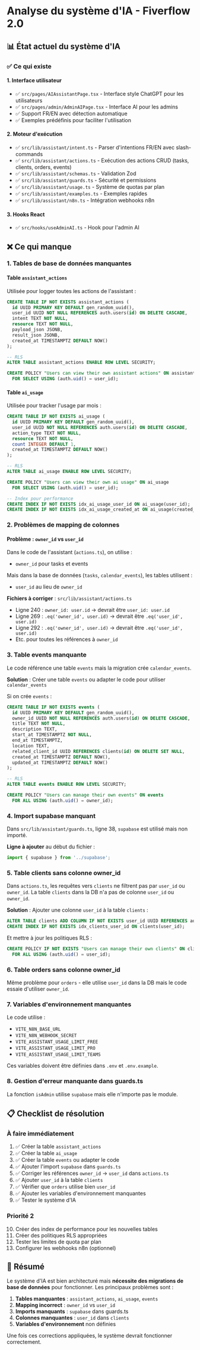 # Analyse du système d'IA - Fiverflow 2.0

## 📊 État actuel du système d'IA

### ✅ Ce qui existe

#### 1. **Interface utilisateur**
- ✅ `src/pages/AIAssistantPage.tsx` - Interface style ChatGPT pour les utilisateurs
- ✅ `src/pages/admin/AdminAIPage.tsx` - Interface AI pour les admins
- ✅ Support FR/EN avec détection automatique
- ✅ Exemples prédéfinis pour faciliter l'utilisation

#### 2. **Moteur d'exécution**
- ✅ `src/lib/assistant/intent.ts` - Parser d'intentions FR/EN avec slash-commands
- ✅ `src/lib/assistant/actions.ts` - Exécution des actions CRUD (tasks, clients, orders, events)
- ✅ `src/lib/assistant/schemas.ts` - Validation Zod
- ✅ `src/lib/assistant/guards.ts` - Sécurité et permissions
- ✅ `src/lib/assistant/usage.ts` - Système de quotas par plan
- ✅ `src/lib/assistant/examples.ts` - Exemples rapides
- ✅ `src/lib/assistant/n8n.ts` - Intégration webhooks n8n

#### 3. **Hooks React**
- ✅ `src/hooks/useAdminAI.ts` - Hook pour l'admin AI

## ❌ Ce qui manque

### 1. **Tables de base de données manquantes**

#### Table `assistant_actions`
Utilisée pour logger toutes les actions de l'assistant :
```sql
CREATE TABLE IF NOT EXISTS assistant_actions (
  id UUID PRIMARY KEY DEFAULT gen_random_uuid(),
  user_id UUID NOT NULL REFERENCES auth.users(id) ON DELETE CASCADE,
  intent TEXT NOT NULL,
  resource TEXT NOT NULL,
  payload_json JSONB,
  result_json JSONB,
  created_at TIMESTAMPTZ DEFAULT NOW()
);

-- RLS
ALTER TABLE assistant_actions ENABLE ROW LEVEL SECURITY;

CREATE POLICY "Users can view their own assistant actions" ON assistant_actions
  FOR SELECT USING (auth.uid() = user_id);
```

#### Table `ai_usage`
Utilisée pour tracker l'usage par mois :
```sql
CREATE TABLE IF NOT EXISTS ai_usage (
  id UUID PRIMARY KEY DEFAULT gen_random_uuid(),
  user_id UUID NOT NULL REFERENCES auth.users(id) ON DELETE CASCADE,
  action_type TEXT NOT NULL,
  resource TEXT NOT NULL,
  count INTEGER DEFAULT 1,
  created_at TIMESTAMPTZ DEFAULT NOW()
);

-- RLS
ALTER TABLE ai_usage ENABLE ROW LEVEL SECURITY;

CREATE POLICY "Users can view their own ai usage" ON ai_usage
  FOR SELECT USING (auth.uid() = user_id);

-- Index pour performance
CREATE INDEX IF NOT EXISTS idx_ai_usage_user_id ON ai_usage(user_id);
CREATE INDEX IF NOT EXISTS idx_ai_usage_created_at ON ai_usage(created_at);
```

### 2. **Problèmes de mapping de colonnes**

#### Problème : `owner_id` vs `user_id`
Dans le code de l'assistant (`actions.ts`), on utilise :
- `owner_id` pour tasks et events

Mais dans la base de données (`tasks`, `calendar_events`), les tables utilisent :
- `user_id` au lieu de `owner_id`

**Fichiers à corriger** : `src/lib/assistant/actions.ts`
- Ligne 240 : `owner_id: user.id` → devrait être `user_id: user.id`
- Ligne 269 : `.eq('owner_id', user.id)` → devrait être `.eq('user_id', user.id)`
- Ligne 292 : `.eq('owner_id', user.id)` → devrait être `.eq('user_id', user.id)`
- Etc. pour toutes les références à `owner_id`

### 3. **Table events manquante**

Le code référence une table `events` mais la migration crée `calendar_events`.

**Solution** : Créer une table `events` ou adapter le code pour utiliser `calendar_events`

Si on crée `events` :
```sql
CREATE TABLE IF NOT EXISTS events (
  id UUID PRIMARY KEY DEFAULT gen_random_uuid(),
  owner_id UUID NOT NULL REFERENCES auth.users(id) ON DELETE CASCADE,
  title TEXT NOT NULL,
  description TEXT,
  start_at TIMESTAMPTZ NOT NULL,
  end_at TIMESTAMPTZ,
  location TEXT,
  related_client_id UUID REFERENCES clients(id) ON DELETE SET NULL,
  created_at TIMESTAMPTZ DEFAULT NOW(),
  updated_at TIMESTAMPTZ DEFAULT NOW()
);

-- RLS
ALTER TABLE events ENABLE ROW LEVEL SECURITY;

CREATE POLICY "Users can manage their own events" ON events
  FOR ALL USING (auth.uid() = owner_id);
```

### 4. **Import supabase manquant**

Dans `src/lib/assistant/guards.ts`, ligne 38, `supabase` est utilisé mais non importé.

**Ligne à ajouter** au début du fichier :
```typescript
import { supabase } from '../supabase';
```

### 5. **Table clients sans colonne owner_id**

Dans `actions.ts`, les requêtes vers `clients` ne filtrent pas par `user_id` ou `owner_id`. 
La table `clients` dans la DB n'a pas de colonne `user_id` ou `owner_id`.

**Solution** : Ajouter une colonne `user_id` à la table `clients` :
```sql
ALTER TABLE clients ADD COLUMN IF NOT EXISTS user_id UUID REFERENCES auth.users(id) ON DELETE CASCADE;
CREATE INDEX IF NOT EXISTS idx_clients_user_id ON clients(user_id);
```

Et mettre à jour les politiques RLS :
```sql
CREATE POLICY IF NOT EXISTS "Users can manage their own clients" ON clients
  FOR ALL USING (auth.uid() = user_id);
```

### 6. **Table orders sans colonne owner_id**

Même problème pour `orders` - elle utilise `user_id` dans la DB mais le code essaie d'utiliser `owner_id`.

### 7. **Variables d'environnement manquantes**

Le code utilise :
- `VITE_N8N_BASE_URL`
- `VITE_N8N_WEBHOOK_SECRET`
- `VITE_ASSISTANT_USAGE_LIMIT_FREE`
- `VITE_ASSISTANT_USAGE_LIMIT_PRO`
- `VITE_ASSISTANT_USAGE_LIMIT_TEAMS`

Ces variables doivent être définies dans `.env` et `.env.example`.

### 8. **Gestion d'erreur manquante dans guards.ts**

La fonction `isAdmin` utilise `supabase` mais elle n'importe pas le module.

## 📋 Checklist de résolution

### À faire immédiatement

1. ✅ Créer la table `assistant_actions`
2. ✅ Créer la table `ai_usage`
3. ✅ Créer la table `events` ou adapter le code
4. ✅ Ajouter l'import `supabase` dans `guards.ts`
5. ✅ Corriger les références `owner_id` → `user_id` dans `actions.ts`
6. ✅ Ajouter `user_id` à la table `clients`
7. ✅ Vérifier que `orders` utilise bien `user_id`
8. ✅ Ajouter les variables d'environnement manquantes
9. ✅ Tester le système d'IA

### Priorité 2

10. Créer des index de performance pour les nouvelles tables
11. Créer des politiques RLS appropriées
12. Tester les limites de quota par plan
13. Configurer les webhooks n8n (optionnel)

## 🎯 Résumé

Le système d'IA est bien architecturé mais **nécessite des migrations de base de données** pour fonctionner. Les principaux problèmes sont :

1. **Tables manquantes** : `assistant_actions`, `ai_usage`, `events`
2. **Mapping incorrect** : `owner_id` vs `user_id`
3. **Imports manquants** : `supabase` dans guards.ts
4. **Colonnes manquantes** : `user_id` dans `clients`
5. **Variables d'environnement** non définies

Une fois ces corrections appliquées, le système devrait fonctionner correctement.

